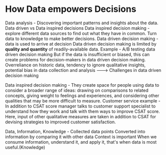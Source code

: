 # How Data empowers Decisions

Data analysis - Discovering important patterns and insights about the data.
Data driven vs Data inspired decisions
    Data inspired decision making - explore different data sources to find out what they have in common.
    Turn data to knowledge to make better decisions.
    Data driven decision making - data is used to arrive at decision
    Data driven decision making is limited by **quality and quantity** of readily-available data.
    Example - A/B testing data driven decision making
    But if the data is insufficient or biased, this can create problems for decision-makers in data driven decision making. 
    Overreliance on historic data, tendency to ignore qualitative insights, potential bias in data collection and analysis ---> Challenges in data driven decision making

Data inspired decision making -  They create space for people using data to consider a broader range of ideas: drawing on comparisons to related concepts, giving weight to feelings and experiences, and considering other qualities that may be more difficult to measure.
Customer service example - In addition to CSAT score manager talks to customer support specialist to understand how they work and talk with them ways to improve CSAT score. Here, input of other qualitative measures are taken in addition to CSAT for devising strategies to improved customer satisfaction.

Data, Information, Knowledge -
    Collected data points
    Converted into information by comparing it with other data
    Context is important
    When we consume information, understand it, and apply it, that's when data is most useful.(Knowledge)
